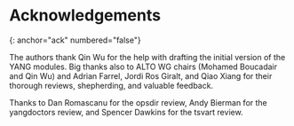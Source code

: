 Acknowledgements
================
{: anchor="ack" numbered="false"}

The authors thank Qin Wu for the help with drafting the initial version of the
YANG modules. Big thanks also to ALTO WG chairs (Mohamed Boucadair and Qin Wu)
and Adrian Farrel, Jordi Ros Giralt, and Qiao
Xiang for their thorough reviews, shepherding, and valuable feedback.

Thanks to	Dan Romascanu for the opsdir review, Andy Bierman for the yangdoctors review, and Spencer Dawkins for the tsvart review.

